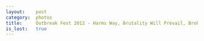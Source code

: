 ```yaml
---
layout:    post
category:  photos
title:     Outbreak Fest 2012 - Harms Way, Brutality Will Prevail, Broken Teeth, Guilty, Wayfarer, Frustration, Iron X Curtain, Breaking X Point, Splitcase 
is_lost:   true
---
```

